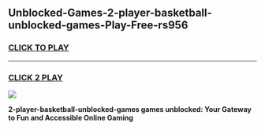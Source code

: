 
## Unblocked-Games-2-player-basketball-unblocked-games-Play-Free-rs956
<h3>
<a href="https://premium76.site?title=2-player-basketball-unblocked-games&ref=10A">CLICK TO PLAY</a></h3>
<hr>

<h3>
<a href="https://premium76.site?title=2-player-basketball-unblocked-games&ref=10A">CLICK 2 PLAY</a>
  
</h3>

<a href="https://premium76.site?title=2-player-basketball-unblocked-games&ref=10A"><img src="https://clearcache.store/games.png"></a>


**2-player-basketball-unblocked-games games unblocked: Your Gateway to Fun and Accessible Online Gaming**
